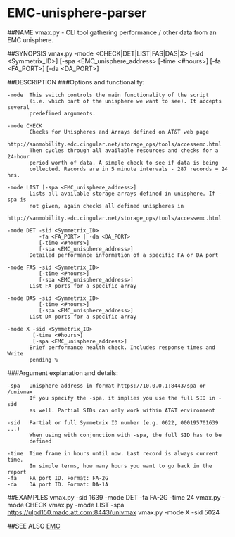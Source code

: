 # EMC-unisphere-parser
##NAME
    vmax.py - CLI tool gathering performance / other data from an EMC unisphere.

##SYNOPSIS
    vmax.py -mode <CHECK|DET|LIST|FAS|DAS|X> 
            [-sid <Symmetrix_ID>] 
            [-spa <EMC_unisphere_address> 
            [-time <#hours>] 
            [-fa <FA_PORT>] 
            [-da <DA_PORT>]    

##DESCRIPTION
###Options and functionality:

    -mode  This switch controls the main functionality of the script 
           (i.e. which part of the unisphere we want to see). It accepts several 
           predefined arguments.

    -mode CHECK
           Checks for Unispheres and Arrays defined on AT&T web page
           http://sanmobility.edc.cingular.net/storage_ops/tools/accessemc.html
           Then cycles through all available resources and checks for a 24-hour
           period worth of data. A simple check to see if data is being 
           collected. Records are in 5 minute intervals - 287 records = 24 hrs.

    -mode LIST [-spa <EMC_unisphere_address>]
           Lists all available storage arrays defined in unisphere. If -spa is 
           not given, again checks all defined unispheres in 
           http://sanmobility.edc.cingular.net/storage_ops/tools/accessemc.html

    -mode DET -sid <Symmetrix_ID> 
              -fa <FA_PORT> | -da <DA_PORT> 
              [-time <#hours>]
              [-spa <EMC_unisphere_address>]
           Detailed performance information of a specific FA or DA port
    
    -mode FAS -sid <Symmetrix_ID>
              [-time <#hours>]
              [-spa <EMC_unisphere_address>]
           List FA ports for a specific array

    -mode DAS -sid <Symmetrix_ID>
              [-time <#hours>]
              [-spa <EMC_unisphere_address>]
           List DA ports for a specific array

    -mode X -sid <Symmetrix_ID>
            [-time <#hours>]
            [-spa <EMC_unisphere_address>]
           Brief performance health check. Includes response times and Write 
           pending %
          
###Argument explanation and details:
   
    -spa   Unisphere address in format https://10.0.0.1:8443/spa or /univmax
           If you specify the -spa, it implies you use the full SID in -sid
           as well. Partial SIDs can only work within AT&T environment

    -sid   Partial or full Symmetrix ID number (e.g. 0622, 000195701639 ...)
           When using with conjunction with -spa, the full SID has to be
           defined

    -time  Time frame in hours until now. Last record is always current time.
           In simple terms, how many hours you want to go back in the report
    -fa    FA port ID. Format: FA-2G
    -da    DA port ID. Format: DA-1A

##EXAMPLES
    vmax.py -sid 1639 -mode DET -fa FA-2G -time 24
    vmax.py -mode CHECK
    vmax.py -mode LIST -spa https://ulpd150.madc.att.com:8443/univmax
    vmax.py -mode X -sid 5024

##SEE ALSO
[EMC](EMC.com) 
